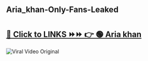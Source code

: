 
 ## Aria_khan-Only-Fans-Leaked

# <h2><a href="https://clipsfans.com/Aria_khan&ref=git">🔗 Click to LINKS ⏩⏩ 👉 🟢 Aria khan </a></h2>

<a href="https://clipsfans.com/Aria_khan&ref=git" rel="nofollow" data-target="animated-image.originalLink"><img src="https://i.ibb.co.com/xMMVF88/686577567.gif" alt="Viral Video Original" style="max-width: 100%; display: inline-block;" data-target="animated-image.originalImage"></a>
